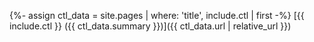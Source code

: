 {%- assign ctl_data = site.pages | where: 'title', include.ctl | first -%}
[{{ include.ctl }} ({{ ctl_data.summary }})]({{ ctl_data.url | relative_url }})